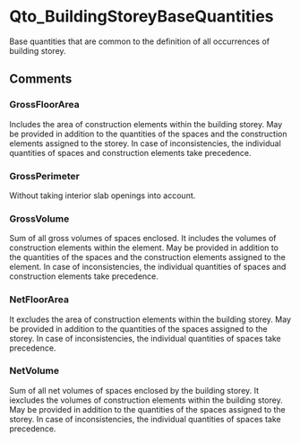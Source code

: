 # Qto_BuildingStoreyBaseQuantities

Base quantities that are common to the definition of all occurrences of building storey.
<!-- end of short definition -->

## Comments

### GrossFloorArea

Includes the area of construction elements within the building storey. May be provided in addition to the quantities of the spaces and the construction elements assigned to the storey. In case of inconsistencies, the individual quantities of spaces and construction elements take precedence.

### GrossPerimeter

Without taking interior slab openings into account.

### GrossVolume

Sum of all gross volumes of spaces enclosed. It includes the volumes of construction elements within the element. May be provided in addition to the quantities of the spaces and the construction elements assigned to the element. In case of inconsistencies, the individual quantities of spaces and construction elements take precedence.

### NetFloorArea

It excludes the area of construction elements within the building storey. May be provided in addition to the quantities of the spaces assigned to the storey. In case of inconsistencies, the individual quantities of spaces take precedence.

### NetVolume

Sum of all net volumes of spaces enclosed by the building storey. It iexcludes the volumes of construction elements within the building storey. May be provided in addition to the quantities of the spaces assigned to the storey. In case of inconsistencies, the individual quantities of spaces take precedence.

